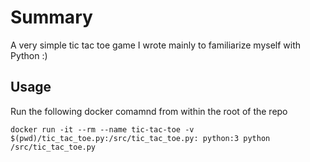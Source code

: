 # Summary

A very simple tic tac toe game I wrote mainly to familiarize myself with Python :)

## Usage

Run the following docker comamnd from within the root of the repo
```
docker run -it --rm --name tic-tac-toe -v $(pwd)/tic_tac_toe.py:/src/tic_tac_toe.py: python:3 python /src/tic_tac_toe.py
```